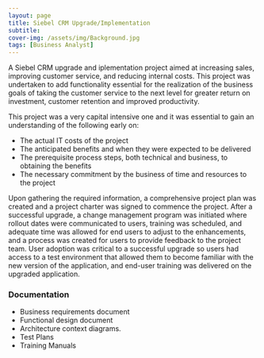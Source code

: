 ```yaml
---
layout: page
title: Siebel CRM Upgrade/Implementation
subtitle: 
cover-img: /assets/img/Background.jpg
tags: [Business Analyst]
---
```


A Siebel CRM upgrade and iplementation project aimed at increasing sales, improving customer service, and reducing internal costs. This project was undertaken to add functionality essential for the realization of the business goals of taking the customer service to the next level for greater return on investment, customer retention and improved productivity.

This project was a very capital intensive one and it was essential to gain an understanding of the following early on:

- The actual IT costs of the project
- The anticipated benefits and when they were expected to be delivered
- The prerequisite process steps, both technical and business, to obtaining the benefits
- The necessary commitment by the business of time and resources to the project

Upon gathering the required information, a comprehensive project plan was created and a project charter was signed to commence the project. After a successful upgrade, a change management program was initiated where rollout dates were communicated to users, training was scheduled, and adequate time was allowed for end users to adjust to the enhancements, and a process was created for users to provide feedback to the project team. User adoption was critical to a successful upgrade so users had access to a test environment that allowed them to become familiar with the new version of the application, and end-user training was delivered on the upgraded application.

### Documentation

- Business requirements document 
- Functional design document 
- Architecture context diagrams.
- Test Plans
- Training Manuals

